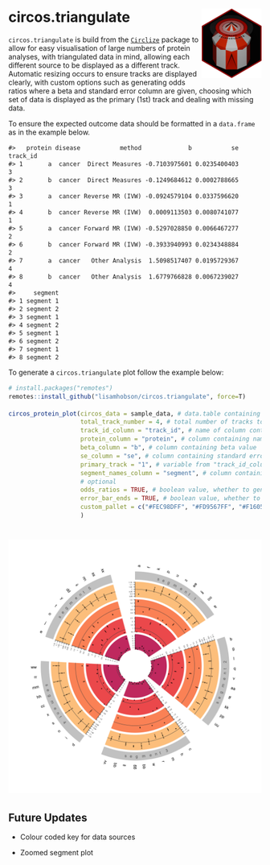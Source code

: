 
# circos.triangulate <img src="images/circos-triangulate-icon.png" align="right" height="138"/></a>

`circos.triangulate` is build from the
[`Circlize`](https://github.com/jokergoo/circlize) package to allow for
easy visualisation of large numbers of protein analyses, with
triangulated data in mind, allowing each different source to be
displayed as a different track. Automatic resizing occurs to ensure
tracks are displayed clearly, with custom options such as generating
odds ratios where a beta and standard error column are given, choosing
which set of data is displayed as the primary (1st) track and dealing
with missing data.

To ensure the expected outcome data should be formatted in a
`data.frame` as in the example below.

    #>   protein disease           method             b           se track_id
    #> 1       a  cancer  Direct Measures -0.7103975601 0.0235400403        3
    #> 2       b  cancer  Direct Measures -0.1249684612 0.0002788665        3
    #> 3       a  cancer Reverse MR (IVW) -0.0924579104 0.0337596620        1
    #> 4       b  cancer Reverse MR (IVW)  0.0009113503 0.0080741077        1
    #> 5       a  cancer Forward MR (IVW) -0.5297028850 0.0066467277        2
    #> 6       b  cancer Forward MR (IVW) -0.3933940993 0.0234348884        2
    #> 7       a  cancer   Other Analysis  1.5098517407 0.0195729367        4
    #> 8       b  cancer   Other Analysis  1.6779766828 0.0067239027        4
    #>     segment
    #> 1 segment 1
    #> 2 segment 2
    #> 3 segment 1
    #> 4 segment 2
    #> 5 segment 1
    #> 6 segment 2
    #> 7 segment 1
    #> 8 segment 2

To generate a `circos.triangulate` plot follow the example below:

``` r
# install.packages("remotes")
remotes::install_github("lisamhobson/circos.triangulate", force=T)

circos_protein_plot(circos_data = sample_data, # data.table containing all of the data to plot
                    total_track_number = 4, # total number of tracks to plot (can be less than sources of data if only plotting subset)
                    track_id_column = "track_id", # name of column containing variable to determine which track e.g. method / data source
                    protein_column = "protein", # column containing names of proteins
                    beta_column = "b", # column containing beta value 
                    se_column = "se", # column containing standard error to generate error bars
                    primary_track = "1", # variable from "track_id_column" to determine which track is first to plot and used to generate names
                    segment_names_column = "segment", # column containing factor to subset data on
                    # optional
                    odds_ratios = TRUE, # boolean value, whether to generate and plot odds ratios from beta and se (default = FALSE)
                    error_bar_ends = TRUE, # boolean value, whether to add ends to error bars (default = T)
                    custom_pallet = c("#FEC98DFF", "#FD9567FF", "#F1605DFF", "#CD4071FF") # provide custom colour pallet, supports viridis or custom vector
                    )
```

# <img src="images/example_circos.png" align="centre"/>

## Future Updates

- Colour coded key for data sources

- Zoomed segment plot
